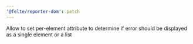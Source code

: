 ```yaml
---
'@felte/reporter-dom': patch
---
```


Allow to set per-element attribute to determine if error should be displayed as a single element or a list

